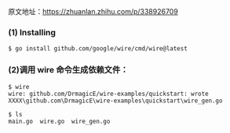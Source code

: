 原文地址：https://zhuanlan.zhihu.com/p/338926709

### (1) Installing
```
$ go install github.com/google/wire/cmd/wire@latest
```

### (2)调用 wire 命令生成依赖文件：
```
$ wire
wire: github.com/DrmagicE/wire-examples/quickstart: wrote XXXX\github.com\DrmagicE\wire-examples\quickstart\wire_gen.go

$ ls
main.go  wire.go  wire_gen.go
```